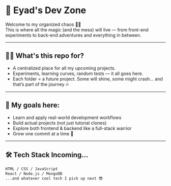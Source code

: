 # 🚀 Eyad's Dev Zone

Welcome to my organized chaos 👨‍💻  
This is where all the magic (and the mess) will live — from front-end experiments to back-end adventures and everything in between.

---

## 👨‍🔧 What's this repo for?

- A centralized place for all my upcoming projects.
- Experiments, learning curves, random tests — it all goes here.
- Each folder = a future project. Some will shine, some might crash... and that’s part of the journey 🔥

---

## 🎯 My goals here:

- Learn and apply real-world development workflows
- Build actual projects (not just tutorial clones)
- Explore both frontend & backend like a full-stack warrior
- Grow one commit at a time 💪

---

## 🛠️ Tech Stack Incoming...

```bash
HTML / CSS / JavaScript
React / Node.js / MongoDB
...and whatever cool tech I pick up next 😎
